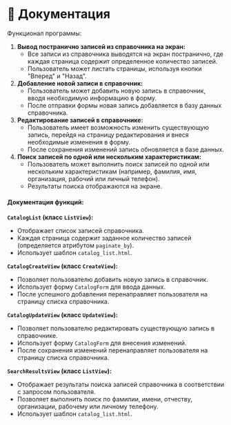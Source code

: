 # 🧶 Документация

Функционал программы:

1. **Вывод постранично записей из справочника на экран:**
   * Все записи из справочника выводятся на экран постранично, где каждая страница содержит определенное количество записей.
   * Пользователь может листать страницы, используя кнопки "Вперед" и "Назад".
2. **Добавление новой записи в справочник:**
   * Пользователь может добавить новую запись в справочник, вводя необходимую информацию в форму.
   * После отправки формы новая запись добавляется в базу данных справочника.
3. **Редактирование записей в справочнике:**
   * Пользователь имеет возможность изменить существующую запись, перейдя на страницу редактирования и внеся необходимые изменения в форму.
   * После сохранения изменений запись обновляется в базе данных.
4. **Поиск записей по одной или нескольким характеристикам:**
   * Пользователь может выполнить поиск записей по одной или нескольким характеристикам (например, фамилия, имя, организация, рабочий или личный телефон).
   * Результаты поиска отображаются на экране.

#### Документация функций:

**`CatalogList` (класс `ListView`):**

* Отображает список записей справочника.
* Каждая страница содержит заданное количество записей (определяется атрибутом `paginate_by`).
* Использует шаблон `catalog_list.html`.

**`CatalogCreateView` (класс `CreateView`):**

* Позволяет пользователю добавить новую запись в справочник.
* Использует форму `CatalogForm` для ввода данных.
* После успешного добавления перенаправляет пользователя на страницу списка справочника.

**`CatalogUpdateView` (класс `UpdateView`):**

* Позволяет пользователю редактировать существующую запись в справочнике.
* Использует форму `CatalogForm` для внесения изменений.
* После сохранения изменений перенаправляет пользователя на страницу списка справочника.

**`SearchResultsView` (класс `ListView`):**

* Отображает результаты поиска записей справочника в соответствии с запросом пользователя.
* Позволяет выполнить поиск по фамилии, имени, отчеству, организации, рабочему или личному телефону.
* Использует шаблон `catalog_list.html`.
